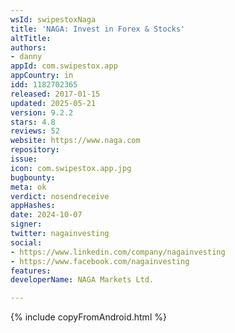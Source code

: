 ```yaml
---
wsId: swipestoxNaga
title: 'NAGA: Invest in Forex & Stocks'
altTitle: 
authors:
- danny
appId: com.swipestox.app
appCountry: in
idd: 1182702365
released: 2017-01-15
updated: 2025-05-21
version: 9.2.2
stars: 4.8
reviews: 52
website: https://www.naga.com
repository: 
issue: 
icon: com.swipestox.app.jpg
bugbounty: 
meta: ok
verdict: nosendreceive
appHashes: 
date: 2024-10-07
signer: 
twitter: nagainvesting
social:
- https://www.linkedin.com/company/nagainvesting
- https://www.facebook.com/nagainvesting
features: 
developerName: NAGA Markets Ltd.

---
```


{% include copyFromAndroid.html %}
